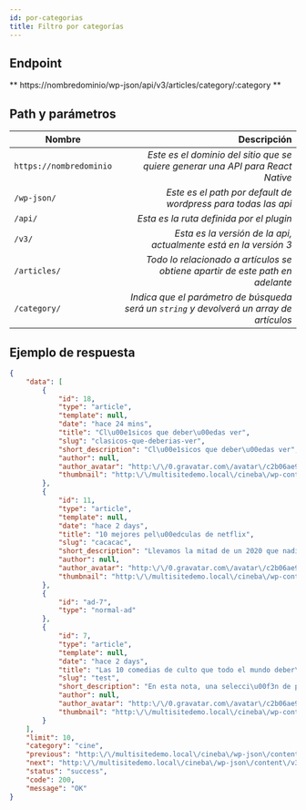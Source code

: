 ```yaml
---
id: por-categorias
title: Filtro por categorías
---
```


## Endpoint

** https://nombredominio/wp-json/api/v3/articles/category/:category **


## Path y parámetros


| Nombre        |   Descripción |
| ------------- | -----: |
| `https://nombredominio`     |*Este es el dominio del sitio que se quiere generar una API para React Native* |
| `/wp-json/`     |*Este es el path por default de wordpress para todas las api* |
| `/api/`      |  *Esta es la ruta definida por el plugin* |
| `/v3/` |     *Esta es la versión de la api, actualmente está en la versión 3* |
| `/articles/` |     *Todo lo relacionado a artículos se obtiene apartir de este path en adelante* |
| `/category/` |     *Indica que el parámetro de búsqueda será un `string` y devolverá un array de artículos* |

## Ejemplo de respuesta


```json
{
    "data": [
        {
            "id": 18,
            "type": "article",
            "template": null,
            "date": "hace 24 mins",
            "title": "Cl\u00e1sicos que deber\u00edas ver",
            "slug": "clasicos-que-deberias-ver",
            "short_description": "Cl\u00e1sicos que deber\u00edas ver",
            "author": null,
            "author_avatar": "http:\/\/0.gravatar.com\/avatar\/c2b06ae950033b392998ada50767b50e?s=96&d=mm&r=g",
            "thumbnail": "http:\/\/multisitedemo.local\/cineba\/wp-content\/uploads\/sites\/10\/2020\/08\/photo-1521967906867-14ec9d64bee8-1200x800.jpeg"
        },
        {
            "id": 11,
            "type": "article",
            "template": null,
            "date": "hace 2 days",
            "title": "10 mejores pel\u00edculas de netflix",
            "slug": "cacacac",
            "short_description": "Llevamos la mitad de un 2020 que nadie en su sano juicio habr\u00eda vaticinado jam\u00e1s. Con las salas cerradas desde hace m\u00e1s de dos meses, el streaming ha servido como v\u00e1lvula de escape para espectadores sedientos de estrenos de estrenos. Vamos a repescar alguno de los m\u00e1s llamativos que Netflix ha sacado en lo que llevamos de ",
            "author": null,
            "author_avatar": "http:\/\/0.gravatar.com\/avatar\/c2b06ae950033b392998ada50767b50e?s=96&d=mm&r=g",
            "thumbnail": "http:\/\/multisitedemo.local\/cineba\/wp-content\/uploads\/sites\/10\/2020\/08\/photo-1521967906867-14ec9d64bee8-1200x800.jpeg"
        },
        {
            "id": "ad-7",
            "type": "normal-ad"
        },
        {
            "id": 7,
            "type": "article",
            "template": null,
            "date": "hace 2 days",
            "title": "Las 10 comedias de culto que todo el mundo deber\u00eda ver",
            "slug": "test",
            "short_description": "En esta nota, una selecci\u00f3n de pel\u00edculas que se encuentran en las diferentes plataformas de streaming y que incluye desde los Monty Python y los hermanos Coen a Tim Burton o los Muppets. Una gu\u00eda ideal para ir tras el efecto sanador de la risa en estos tiempos inciertos",
            "author": null,
            "author_avatar": "http:\/\/0.gravatar.com\/avatar\/c2b06ae950033b392998ada50767b50e?s=96&d=mm&r=g",
            "thumbnail": "http:\/\/multisitedemo.local\/cineba\/wp-content\/uploads\/sites\/10\/2020\/08\/photo-1568876694728-451bbf694b83-1200x675.jpeg"
        }
    ],
    "limit": 10,
    "category": "cine",
    "previous": "http:\/\/multisitedemo.local\/cineba\/wp-json\/content\/v3\/articles\/category\/cine&limit=10&page=0",
    "next": "http:\/\/multisitedemo.local\/cineba\/wp-json\/content\/v3\/articles\/category\/cine&limit=10&page=1",
    "status": "success",
    "code": 200,
    "message": "OK"
}
```
